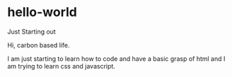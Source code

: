 # hello-world
Just Starting out

Hi, carbon based life.

I am just starting to learn how to code and have a basic grasp of html and I am trying to learn css and javascript.

